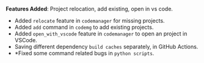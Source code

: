 **Features Added**: Project relocation, add existing, open in vs code.

- Added `relocate` feature in `codemanager` for missing projects.
- Added `add` command in `codemg` to add existing projects.
- Added `open_with_vscode` feature in `codemanager` to open an project in VSCode.
- Saving different dependency `build caches` separately, in GitHub Actions.
- *Fixed some command related bugs in `python scripts`.
